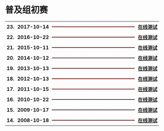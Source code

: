 # 普及组初赛

<table style="border:none;width:100%;">
  <tr>
    <th style="border:0px;text-align:left;padding:0px 5px;" nowrap>23.</th>
    <th style="border:0px;text-align:left;padding:0px 5px;" nowrap>2017-10-14</th>
    <th style="border:0px; width:100%;padding:0px 5px;">
      <hr style="height:1px; border:none; border-top:1px dashed red;">
    </th>
    <th style="border:0px;text-align:left;padding:0px 5px;" nowrap>
      <a href='23-C++2017-10-14.html'>在线测试</a>
    </th>
  </tr>
  <tr>
    <th style="border:0px;text-align:left;padding:0px 5px;" nowrap>22.</th>
    <th style="border:0px;text-align:left;padding:0px 5px;" nowrap>2016-10-22</th>
    <th style="border:0px; width:100%;padding:0px 5px;">
      <hr style="height:1px; border:none; border-top:1px dashed red;">
    </th>
    <th style="border:0px;text-align:left;padding:0px 5px;" nowrap>
      <a href='22-C++2016-10-22.html'>在线测试</a>
    </th>
  </tr>
  <tr>
    <th style="border:0px;text-align:left;padding:0px 5px;" nowrap>21.</th>
    <th style="border:0px;text-align:left;padding:0px 5px;" nowrap>2015-10-11</th>
    <th style="border:0px; width:100%;padding:0px 5px;">
      <hr style="height:1px; border:none; border-top:1px dashed red;">
    </th>
    <th style="border:0px;text-align:left;padding:0px 5px;" nowrap>
      <a href='21-C++2015-10-11.html'>在线测试</a>
    </th>
  </tr>
  <tr>
    <th style="border:0px;text-align:left;padding:0px 5px;" nowrap>20.</th>
    <th style="border:0px;text-align:left;padding:0px 5px;" nowrap>2014-10-12</th>
    <th style="border:0px; width:100%;padding:0px 5px;">
      <hr style="height:1px; border:none; border-top:1px dashed red;">
    </th>
    <th style="border:0px;text-align:left;padding:0px 5px;" nowrap>
      <a href='20-C++2014-10-12.html'>在线测试</a>
    </th>
  </tr>
  <tr>
    <th style="border:0px;text-align:left;padding:0px 5px;" nowrap>19.</th>
    <th style="border:0px;text-align:left;padding:0px 5px;" nowrap>2013-10-13</th>
    <th style="border:0px; width:100%;padding:0px 5px;">
      <hr style="height:1px; border:none; border-top:1px dashed red;">
    </th>
    <th style="border:0px;text-align:left;padding:0px 5px;" nowrap>
      <a href='19-C++2013-10-13.html'>在线测试</a>
    </th>
  </tr>
  <tr>
    <th style="border:0px;text-align:left;padding:0px 5px;" nowrap>18.</th>
    <th style="border:0px;text-align:left;padding:0px 5px;" nowrap>2012-10-13</th>
    <th style="border:0px; width:100%;padding:0px 5px;">
      <hr style="height:1px; border:none; border-top:1px dashed red;">
    </th>
    <th style="border:0px;text-align:left;padding:0px 5px;" nowrap>
      <a href='18-C++2012-10-13.html'>在线测试</a>
    </th>
  </tr>
  <tr>
    <th style="border:0px;text-align:left;padding:0px 5px;" nowrap>17.</th>
    <th style="border:0px;text-align:left;padding:0px 5px;" nowrap>2011-10-15</th>
    <th style="border:0px; width:100%;padding:0px 5px;">
      <hr style="height:1px; border:none; border-top:1px dashed red;">
    </th>
    <th style="border:0px;text-align:left;padding:0px 5px;" nowrap>
      <a href='17-C++2011-10-15.html'>在线测试</a>
    </th>
  </tr>
  <tr>
    <th style="border:0px;text-align:left;padding:0px 5px;" nowrap>16.</th>
    <th style="border:0px;text-align:left;padding:0px 5px;" nowrap>2010-10-22</th>
    <th style="border:0px; width:100%;padding:0px 5px;">
      <hr style="height:1px; border:none; border-top:1px dashed red;">
    </th>
    <th style="border:0px;text-align:left;padding:0px 5px;" nowrap>
      <a href='16-C++2010-10-22.html'>在线测试</a>
    </th>
  </tr>
  <tr>
    <th style="border:0px;text-align:left;padding:0px 5px;" nowrap>15.</th>
    <th style="border:0px;text-align:left;padding:0px 5px;" nowrap>2009-10-17</th>
    <th style="border:0px; width:100%;padding:0px 5px;">
      <hr style="height:1px; border:none; border-top:1px dashed red;">
    </th>
    <th style="border:0px;text-align:left;padding:0px 5px;" nowrap>
      <a href='15-C++2009-10-17.html'>在线测试</a>
    </th>
  </tr>
  <tr>
    <th style="border:0px;text-align:left;padding:0px 5px;" nowrap>14.</th>
    <th style="border:0px;text-align:left;padding:0px 5px;" nowrap>2008-10-18</th>
    <th style="border:0px; width:100%;padding:0px 5px;">
      <hr style="height:1px; border:none; border-top:1px dashed red;">
    </th>
    <th style="border:0px;text-align:left;padding:0px 5px;" nowrap>
      <a href='14-C++2008-10-18.html'>在线测试</a>
    </th>
  </tr>
</table>

